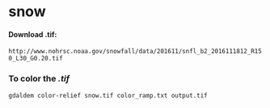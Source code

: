 # snow

#### Download .tif:

`http://www.nohrsc.noaa.gov/snowfall/data/201611/snfl_b2_2016111812_R150_L30_G0.20.tif`

### To color the *.tif*
`gdaldem color-relief snow.tif color_ramp.txt output.tif`
